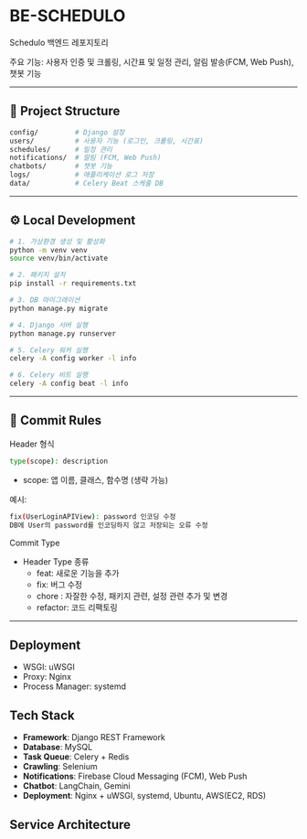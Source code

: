 # BE-SCHEDULO
Schedulo 백엔드 레포지토리

주요 기능: 사용자 인증 및 크롤링, 시간표 및 일정 관리, 알림 발송(FCM, Web Push), 챗봇 기능

---

## 📂 Project Structure
```bash
config/         # Django 설정
users/          # 사용자 기능 (로그인, 크롤링, 시간표)
schedules/      # 일정 관리
notifications/  # 알림 (FCM, Web Push)
chatbots/       # 챗봇 기능
logs/           # 애플리케이션 로그 저장
data/           # Celery Beat 스케줄 DB
```

---
## ⚙️ Local Development
```bash
# 1. 가상환경 생성 및 활성화
python -m venv venv
source venv/bin/activate

# 2. 패키지 설치
pip install -r requirements.txt

# 3. DB 마이그레이션
python manage.py migrate

# 4. Django 서버 실행
python manage.py runserver

# 5. Celery 워커 실행
celery -A config worker -l info

# 6. Celery 비트 실행
celery -A config beat -l info
```

---
## 📜 Commit Rules
    
Header 형식
```bash
type(scope): description
```
- scope: 앱 이름, 클래스, 함수명 (생략 가능)


예시:
```bash
fix(UserLoginAPIView): password 인코딩 수정
DB에 User의 password를 인코딩하지 않고 저장되는 오류 수정
```

Commit Type
- Header Type 종류
  - feat: 새로운 기능을 추가
  - fix: 버그 수정
  - chore : 자잘한 수정, 패키지 관련, 설정 관련 추가 및 변경
  - refactor: 코드 리팩토링

---
## Deployment
- WSGI: uWSGI
- Proxy: Nginx
- Process Manager: systemd


## Tech Stack
- **Framework**: Django REST Framework  
- **Database**: MySQL  
- **Task Queue**: Celery + Redis  
- **Crawling**: Selenium  
- **Notifications**: Firebase Cloud Messaging (FCM), Web Push  
- **Chatbot**: LangChain, Gemini
- **Deployment**: Nginx + uWSGI, systemd, Ubuntu, AWS(EC2, RDS)

## Service Architecture


